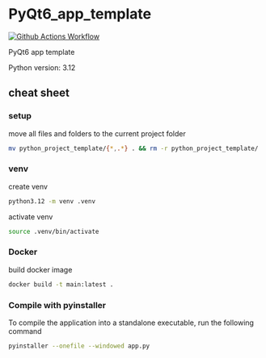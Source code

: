 # PyQt6_app_template

[![Github Actions Workflow](https://github.com/DiogoCarapito/PyQt6_app_template/actions/workflows/main.yaml/badge.svg)](https://github.com/DiogoCarapito/PyQt6_app_template/actions/workflows/main.yaml)

PyQt6 app template

Python version: 3.12

## cheat sheet

### setup

move all files and folders to the current project folder

```bash
mv python_project_template/{*,.*} . && rm -r python_project_template/
```

### venv

create venv

```bash
python3.12 -m venv .venv
```

activate venv

```bash
source .venv/bin/activate
```

### Docker

build docker image

```bash
docker build -t main:latest .
```

### Compile with pyinstaller

To compile the application into a standalone executable, run the following command

```bash
pyinstaller --onefile --windowed app.py
```
